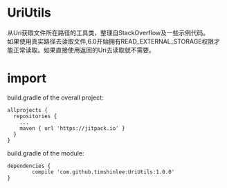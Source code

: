 # UriUtils
从Uri获取文件所在路径的工具类，整理自StackOverflow及一些示例代码。<br/>
如果使用真实路径去读取文件,6.0开始拥有READ_EXTERNAL_STORAGE权限才能正常读取。如果直接使用返回的Uri去读取就不需要。
# import
build.gradle of the overall project:
```
allprojects {
  repositories {
    ...
    maven { url 'https://jitpack.io' }
  }
}
```
build.gradle of the module:
```
dependencies {
        compile 'com.github.timshinlee:UriUtils:1.0.0'
}
```
